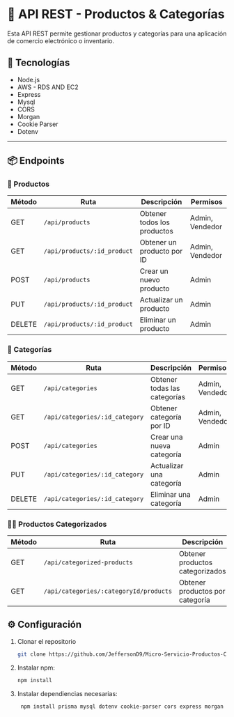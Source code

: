 # 🛒 API REST - Productos & Categorías

Esta API REST permite gestionar productos y categorías para una aplicación de comercio electrónico o inventario.

## 🚀 Tecnologías

- Node.js
- AWS - RDS AND EC2
- Express
- Mysql
- CORS
- Morgan
- Cookie Parser
- Dotenv
---

## 📦 Endpoints

### 🔹 Productos

| Método | Ruta | Descripción | Permisos |
| ------ | ---- | ----------- | -------- |
| GET | `/api/products` | Obtener todos los productos | Admin, Vendedor |
| GET | `/api/products/:id_product` | Obtener un producto por ID | Admin, Vendedor |
| POST | `/api/products` | Crear un nuevo producto | Admin |
| PUT | `/api/products/:id_product` | Actualizar un producto | Admin |
| DELETE | `/api/products/:id_product` | Eliminar un producto | Admin |

### 🔸 Categorías

| Método | Ruta | Descripción | Permisos |
| ------ | ---- | ----------- | -------- |
| GET | `/api/categories` | Obtener todas las categorías | Admin, Vendedor |
| GET | `/api/categories/:id_category` | Obtener categoría por ID | Admin, Vendedor |
| POST | `/api/categories` | Crear una nueva categoría | Admin |
| PUT | `/api/categories/:id_category` | Actualizar una categoría | Admin |
| DELETE | `/api/categories/:id_category` | Eliminar una categoría | Admin |

### 🔹🔸 Productos Categorizados

| Método | Ruta | Descripción | Permisos |
| ------ | ---- | ----------- | -------- |
| GET | `/api/categorized-products` | Obtener productos categorizados | Admin, Vendedor |
| GET | `/api/categories/:categoryId/products` | Obtener productos por categoría | Admin, Vendedor |

## ⚙️ Configuración

1. Clonar el repositorio
   ```bash
   git clone https://github.com/JeffersonD9/Micro-Servicio-Productos-Categorizados.git
   
3. Instalar npm:

   ```bash
   npm install
   
4.  Instalar dependiencias necesarias:
   
     ```bash
      npm install prisma mysql dotenv cookie-parser cors express morgan
